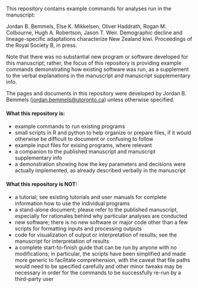 This repository contains example commands for analyses run in the manuscript:

Jordan B. Bemmels, Else K. Mikkelsen, Oliver Haddrath, Rogan M. Colbourne, Hugh A. Robertson, Jason T. Weir. Demographic decline and lineage-specific adaptations characterize New Zealand kiwi. Proceedings of the Royal Society B, in press.

Note that there was no substantial new program or software developed for this manuscript; rather, the focus of this repository is providing example commands demonstrating how existing software was run, as a supplement to the verbal explanations in the manuscript and manuscript supplementary info.

The pages and documents in this repository were developed by Jordan B. Bemmels (jordan.bemmels@utoronto.ca) unless otherwise specified. 

#### What this repository is:

- example commands to run existing programs
- small scripts in R and python to help organize or prepare files, if it would otherwise be difficult to document or confusing to follow
- example input files for exising programs, where relevant
- a companion to the published manuscript and manuscript supplementary info
- a demonstration showing how the key parameters and decisions were actually implemented, as already described verbally in the manuscript

#### What this repository is NOT:

- a tutorial; see existing tutorials and user manuals for complete information how to use the individual programs
- a stand-alone document; please refer to the published manuscript, especially for rationales behind why particular analyses are conducted
- new software; there is no new software or major code other than a few scripts for formatting inputs and processing outputs
- code for visualization of output or interpretation of results; see the manuscript for interpretation of results
- a complete start-to-finish guide that can be run by anyone with no modifications; in particular, the scripts have been simplified and made more generic to facilitate comprehension, with the caveat that file paths would need to be specified carefully and other minor tweaks may be necessary in order for the commands to be successfully re-run by a third-party user
